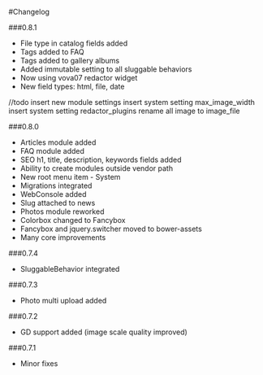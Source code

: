 #Changelog

###0.8.1
* File type in catalog fields added
* Tags added to FAQ
* Tags added to gallery albums
* Added immutable setting to all sluggable behaviors
* Now using vova07 redactor widget
* New field types: html, file, date

//todo
insert new module settings
insert system setting max_image_width
insert system setting redactor_plugins
rename all image to image_file


###0.8.0
* Articles module added
* FAQ module added
* SEO h1, title, description, keywords fields added
* Ability to create modules outside vendor path
* New root menu item - System
* Migrations integrated
* WebConsole added
* Slug attached to news
* Photos module reworked
* Colorbox changed to Fancybox
* Fancybox and jquery.switcher moved to bower-assets
* Many core improvements

###0.7.4
* SluggableBehavior integrated

###0.7.3
* Photo multi upload added

###0.7.2
* GD support added (image scale quality improved)

###0.7.1
* Minor fixes